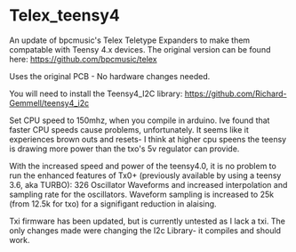 # Telex_teensy4
An update of bpcmusic's Telex Teletype Expanders to make them compatable with Teensy 4.x devices.     The original version can be found here: https://github.com/bpcmusic/telex

Uses the original PCB - No hardware changes needed.

You will need to install the Teensy4_I2C library:   https://github.com/Richard-Gemmell/teensy4_i2c 


Set CPU speed to 150mhz, when you compile in arduino.   Ive found that faster CPU speeds cause problems, unfortunately. It seems like it experiences brown outs and resets- I think at higher cpu speens the teensy is drawing more power than the txo's 5v regulator can provide.

With the increased speed and power of the teensy4.0, it is no problem to run the enhanced features of Tx0+ (previously available by using a teensy 3.6, aka TURBO): 326 Oscillator Waveforms and increased interpolation and sampling rate for the oscillators.   Waveform sampling is increased to 25k (from 12.5k for txo) for a signifigant reduction in alaising. 


Txi firmware has been updated, but is currently untested as I lack a txi.  The only changes made were changing the I2c Library- it compiles and should work.    
